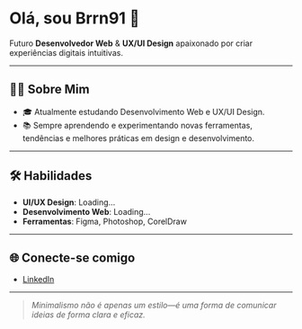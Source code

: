 # Olá, sou Brrn91 👋

Futuro **Desenvolvedor Web** & **UX/UI Design** apaixonado por criar experiências digitais intuitivas.

---

## 👨‍💻 Sobre Mim
- 🎓 Atualmente estudando Desenvolvimento Web e UX/UI Design.
- 📚 Sempre aprendendo e experimentando novas ferramentas, tendências e melhores práticas em design e desenvolvimento.

---

## 🛠️ Habilidades
- **UI/UX Design**: Loading...
- **Desenvolvimento Web**: Loading...
- **Ferramentas**: Figma, Photoshop, CorelDraw

---

## 🌐 Conecte-se comigo
- [LinkedIn](https://www.linkedin.com/in/lcsbrn/)

---

> *Minimalismo não é apenas um estilo—é uma forma de comunicar ideias de forma clara e eficaz.*